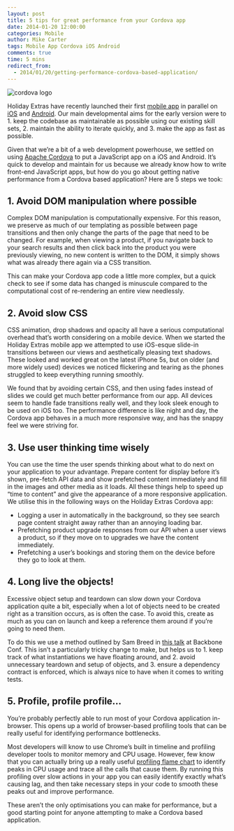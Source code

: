 ```yaml
---
layout: post
title: 5 tips for great performance from your Cordova app
date: 2014-01-20 12:00:00
categories: Mobile
author: Mike Carter
tags: Mobile App Cordova iOS Android
comments: true
time: 5 mins
redirect_from: 
  - 2014/01/20/getting-performance-cordova-based-application/
---
```


<img src="http://cordova.apache.org/images/cordova_bot.png" alt="cordova logo">

Holiday Extras have recently launched their first [mobile app](http://mobile.holidayextras.co.uk/) in parallel on [iOS](http://mobile.holidayextras.co.uk/) and [Android](http://mobile.holidayextras.co.uk/). Our main developmental aims for the early version were to 1. keep the codebase as maintainable as possible using our existing skill sets, 2. maintain the ability to iterate quickly, and 3. make the app as fast as possible.

Given that we’re a bit of a web development powerhouse, we settled on using [Apache Cordova](http://cordova.apache.org/) to put a JavaScript app on a iOS and Android. It’s quick to develop and maintain for us because we already know how to write front-end JavaScript apps, but how do you go about getting native performance from a Cordova based application? Here are 5 steps we took:

## 1. Avoid DOM manipulation where possible

Complex DOM manipulation is computationally expensive. For this reason, we preserve as much of our templating as possible between page transitions and then only change the parts of the page that need to be changed. For example, when viewing a product, if you navigate back to your search results and then click back into the product you were previously viewing, no new content is written to the DOM, it simply shows what was already there again via a CSS transition.

This can make your Cordova app code a little more complex, but a quick check to see if some data has changed is minuscule compared to the computational cost of re-rendering an entire view needlessly.

## 2. Avoid slow CSS

CSS animation, drop shadows and opacity all have a serious computational overhead that’s worth considering on a mobile device. When we started the Holiday Extras mobile app we attempted to use iOS-esque slide-in transitions between our views and aesthetically pleasing text shadows. These looked and worked great on the latest iPhone 5s, but on older (and more widely used) devices we noticed flickering and tearing as the phones struggled to keep everything running smoothly.

We found that by avoiding certain CSS, and then using fades instead of slides we could get much better performance from our app. All devices seem to handle fade transitions really well, and they look sleek enough to be used on iOS too. The performance difference is like night and day, the Cordova app behaves in a much more responsive way, and has the snappy feel we were striving for.

## 3. Use user thinking time wisely

You can use the time the user spends thinking about what to do next on your application to your advantage. Prepare content for display before it’s shown, pre-fetch API data and show prefetched content immediately and fill in the images and other media as it loads. All these things help to speed up “time to content” and give the appearance of a more responsive application. We utilise this in the following ways on the Holiday Extras Cordova app:

* Logging a user in automatically in the background, so they see search page content straight away rather than an annoying loading bar.
* Prefetching product upgrade responses from our API when a user views a product, so if they move on to upgrades we have the content immediately.
* Prefetching a user’s bookings and storing them on the device before they go to look at them.

## 4. Long live the objects!

Excessive object setup and teardown can slow down your Cordova application quite a bit, especially when a lot of objects need to be created right as a transition occurs, as is often the case. To avoid this, create as much as you can on launch and keep a reference them around if you’re going to need them.

To do this we use a method outlined by Sam Breed in [this talk](https://www.youtube.com/watch?v=Lm05e5sJaE8) at Backbone Conf. This isn’t a particularly tricky change to make, but helps us to 1.  keep track of what instantiations we have floating around, and 2. avoid unnecessary teardown and setup of objects, and 3. ensure a dependency contract is enforced, which is always nice to have when it comes to writing tests.

## 5. Profile, profile profile…

You’re probably perfectly able to run most of your Cordova application in-browser. This opens up a world of browser-based profiling tools that can be really useful for identifying performance bottlenecks.

Most developers will know to use Chrome’s built in timeline and profiling developer tools to monitor memory and CPU usage. However, few know that you can actually bring up a really useful [profiling flame chart](https://developers.google.com/chrome-developer-tools/docs/flame-chart) to identify peaks in CPU usage and trace all the calls that cause them. By running this profiling over slow actions in your app you can easily identify exactly what’s causing lag, and then take necessary steps in your code to smooth these peaks out and improve performance.

These aren’t the only optimisations you can make for performance, but a good starting point for anyone attempting to make a Cordova based application.
